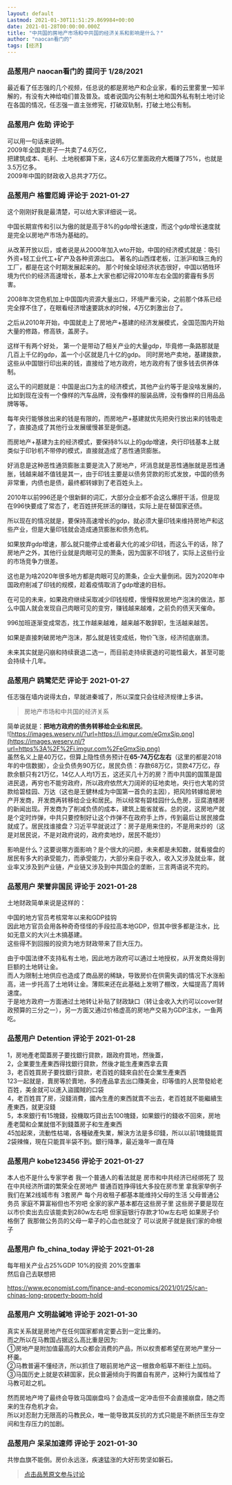 ```yaml
---
layout: default
Lastmod: 2021-01-30T11:51:29.869984+00:00
date: 2021-01-28T00:00:00.000Z
title: "中共国的房地产市场和中共国的经济关系和影响是什么？"
author: "naocan看门的"
tags: [经济]
---
```



### 品葱用户 **naocan看门的** 提问于 1/28/2021
    
最近看了任志强的几个视频，任总说的都是房地产和企业家，看的云里雾里一知半解的，有没有大神给咱们普及普及。或者说国内公有制土地和国外私有制土地讨论在各国的情况，任志强一直主张修宪，打破双轨制，打破土地公有制。
    
                

### 品葱用户 **佐助** 评论于 
        
可以用一句话来说明。  
2009年全国卖房子一共卖了4.6万亿，  
把建筑成本、毛利、土地税都算下来，这4.6万亿里面政府大概赚了75%，也就是3.5万亿多。  
2009年中国的财政收入总共才7万亿。
        
                

### 品葱用户 **格雷厄姆** 评论于 2021-01-27
        
这个刚刚好我是最清楚，可以给大家详细说一说。  
  
中国长期宣传和引以为傲的就是高于8%的gdp增长速度，而这个gdp增长速度就是完全以房地产市场为基础的。  
  
  
从改革开放以后，或者说是从2000年加入wto开始，中国的经济模式就是：吸引外资+轻工业代工+矿产及各种资源出口。 著名的山西煤老板，江浙沪和珠三角的工厂，都是在这个时期发展起来的。 那个时候全球经济状态很好，中国以牺牲环境为代价的经济高速增长，基本上大家也都记得2010年左右全国的雾霾有多厉害。  
  
2008年次贷危机加上中国国内资源大量出口，环境严重污染，之前那个体系已经完全撑不住了，在眼看经济增速要跳水的时候，4万亿刺激出台了。  
  
之后从2010年开始，中国就走上了房地产+基建的经济发展模式，全国范围内开始大量的修路，修高铁，盖房子。  
  
这样干有两个好处， 第一个是带动了相关产业的大量gdp，毕竟修一条路那就是几百上千亿的gdp，盖一个小区就是几十亿的gdp。 同时房地产卖地，基建拨款，这些从中国银行印出来的钱，直接给了地方政府，地方政府有了很多钱去供养体制。  
  
这么干的问题就是：中国是出口为主的经济模式，其他产业约等于是没啥发展的，比如到现在没有一个像样的汽车品牌，没有像样的服装品牌，没有像样的日用品品牌等等。  
  
每年央行能够放出来的钱是有限的，而房地产+基建就优先把央行放出来的钱吸走了，直接造成了其他行业发展缓慢甚至是倒退。  
  
而房地产+基建为主的经济模式，要保持8%以上的gdp增速，央行印钱基本上就类似于印钞机不带停的模式，直接就造成了恶性通货膨胀。  
  
好消息是这种恶性通货膨胀主要是流入了房地产，坏消息就是恶性通胀就是恶性通胀，钱越来越不值钱是其一，由于印钱主要是以债务贷款的形式发放，中国的债务非常重，内债也是债，最终都转嫁到了老百姓头上。  
  
  
2010年以前996还是个很新鲜的词汇，大部分企业都不会这么爆肝干活，但是现在996快要成了常态了，老百姓拼死拼活的赚钱，实际上是在替国家还债。  
  
所以现在的情况就是，要保持高速增长的gdp，就必须大量印钱来维持房地产和这些产业，但是大量印钱就会造成通货膨胀和债务危机。  
  
如果放弃gdp增速，那么就只能停止或者最大化的减少印钱，而这么干的话，除了房地产之外，其他行业就是肉眼可见的萧条，因为国家不印钱了，实际上这些行业的市场竞争力很差。  
  
这也是为啥2020年很多地方都是肉眼可见的萧条，企业大量倒闭。因为2020年中国政府削减了印钱的规模，趁着疫情取消了gdp增速的目标。  
  
  
在可见的未来，如果政府继续采取减少印钱规模，慢慢释放房地产泡沫的做法，那么中国人就会发现自己肉眼可见的变穷，赚钱越来越难，之前负的债天天催命。    
  
996加班逐渐变成常态，找工作越来越难，越来越不敢辞职，生活越来越苦。  
  
如果是直接刺破房地产泡沫，那么就是钱变成纸，物价飞涨，经济彻底崩溃。  
  
未来其实就是闪崩和持续衰退二选一，而目前走持续衰退的可能性最大，甚至可能会持续十几年。
        
                

### 品葱用户 **鸥鹭茫茫** 评论于 2021-01-27
        
任志强在墙内说得太白，早就进秦城了，所以深度只会往经济规律上多讲。  

> 房地产市场和中共国的经济关系

  
简单说就是：**把地方政府的债务转移给企业和居民**。  
![https://images.weserv.nl/?url=https://i.imgur.com/eGmxSip.png](https://images.weserv.nl/?url=https%3A%2F%2Fi.imgur.com%2FeGmxSip.png)  
虽然名义上是40万亿，但算上隐性债务预计在**65-74万亿左右**（这里的都是2018年的中信数据），企业负债务90万亿，居民负债：存款68万亿，贷款47万亿，存款余额只有21万亿，14亿人人均1万五，这还买几十万的房？而中共国的国策是国进民退，再穷也不能穷政府，所以政府依然大刀阔斧的征地卖地，央行也大笔的贷款给碧桂园、万达（这也是王健林成为中国第一首负的主因），把风险转嫁给房地产开发商，开发商再转移给企业和居民。所以经常有碧桂园什么危房，豆腐渣楼房的新闻出现。开发商为了削减负债的成本，建筑上能省就省。总的说，这房地产就是个定时炸弹，中共只要控制好让这个炸弹不在政府手上炸，传到最后让居民接盘就成了。居民找谁接盘？习近平早就说过了：房子是用来住的，不是用来炒的（这是对居民说，不是对政府说的，政府卖地炒，居民不能炒）  
  
影响是什么？这要说哪方面影响？是个很大的问题，未来都是未知数，就看接盘的居民有多大的承受能力，而承受能力，大部分来自于收入，收入又涉及就业率，就业率又涉及到产业链，产业链又涉及到中共国企的垄断，三言两语说不完的。
        
                

### 品葱用户 **荣誉非国民** 评论于 2021-01-28
        
土地财政简单来说是这样的：  
  
中国的地方官员考核常年以来和GDP挂钩  
因此地方官员会用各种奇奇怪怪的手段拉高本地GDP，但其中很多都是注水，比如无意义的大兴土木搞基建。  
这些得不到回报的投资为地方财政带来了巨大压力。  
  
由于中国法律不支持私有土地，因此地方政府可以通过土地授权，从开发商处得到巨额的土地转让金。  
而人为限制土地供应也造成了商品房的稀缺，导致房价在供需失调的情况下水涨船高，进一步托高了土地转让金。薄熙来还在此基础上发明了棚改，大幅提高了周转速度。  
于是地方政府一方面通过土地转让补贴了财政缺口（转让金收入大约可以cover财政预算的三分之一），另一方面又通过价格虚高的房地产交易为GDP注水，一鱼两吃。
        
                

### 品葱用户 **Detention** 评论于 2021-01-28
        
1，房地產老闆蓋房子要找銀行貸款，跟政府買地，然後蓋，  
2，企業要生產東西得找銀行貸款，然後才能生產東西拿去賣  
3，老百姓買房子要找銀行貸款，老百姓的錢來自於在企業生產東西  
123一起就是，賣房等於賣地，多的產品拿去出口賺美金，印等值的人民幣發給老百姓，美金就可以進入盜國賊的口袋  
4，老百姓買了房，沒錢消費，國內生產的東西就賣不出去，老百姓就不能繼續生產東西，就更沒錢  
5，本來銀行有15塊錢，投機取巧貸出去100塊錢，如果銀行的錢收不回來，房地產老闆和企業就借不到錢蓋房子和生產東西  
45加起來，流動性枯竭，各種破產失業，解決方法是多印錢，所以以前1塊錢能買2袋辣條，現在只能買半袋不到。銀行降準，最近幾年一直在降
        
                

### 品葱用户 **kobe123456** 评论于 2021-01-27
        
本人也不是什么专家学者 我一个普通人的看法就是 房市和中共经济已经绑死了 现在中共经济所谓的繁荣全在房地产 普通百姓挣得钱大多投在房市里 拿我家举例子我们在某2线城市有 3套房产 每个月收租子都基本能维持父母的生活 父母普通公务员 家庭不算富裕但也不穷吧 全家的家产基本都在这些房子里 这些房子要是现在以市价卖出去应该能卖到280w左右吧 但家庭银行存款才10w左右吧 如果房子价格倒了 我那做公务员的父母一辈子的心血也就没了 可以说房子就是我们家的命根子
        
                

### 品葱用户 **fb_china_today** 评论于 2021-01-28
        
每年相关产业占25%GDP 10%的投资 20%空置率  
然后自己去联想把   
  
https://www.economist.com/finance-and-economics/2021/01/25/can-chinas-long-property-boom-hold
        
                

### 品葱用户 **文明盐碱地** 评论于 2021-01-30
        
真实关系就是房地产在任何国家都肯定要占到一定比重的。  
而之所以在马教国占据这么高比重是因为:  
①房地产是附加值最高的大众都会消费的产品，所以权贵都希望在房地产里分一杯羹。  
②马教普遍不懂经济，所以抓住了眼前房地产这一根救命稻草不断往上加码。  
③马国历史上就是农耕国家，民众普遍倾向于购置自有房产，这种行为属性给了马教可趁之机。  
  
然而房地产垮了最终会导致马国崩盘吗？会造成一定冲击但不会直接崩盘，随之而来的生存危机才会。  
所以对忍耐力无限高的马教民众，唯一能导致其反抗的方式只能是不断挤压生存空间和生存压力的加剧。
        
                

### 品葱用户 **呆呆加速师** 评论于 2021-01-30
        
共惨血旗不能倒。房价永远涨，疾速猛涨的大好形势坚如磐石。
        
                





> [点击品葱原文参与讨论](https://pincong.rocks/question/35934)

